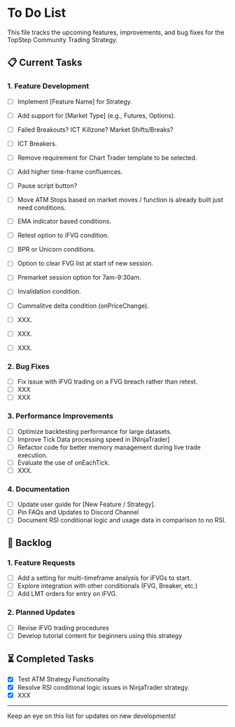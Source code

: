 # To Do List

This file tracks the upcoming features, improvements, and bug fixes for the TopStep Community Trading Strategy.

## 📋 Current Tasks

### 1. **Feature Development**
- [ ] Implement [Feature Name] for Strategy.
- [ ] Add support for [Market Type] (e.g., Futures, Options).
- [ ] Failed Breakouts? ICT Killzone? Market Shifts/Breaks?
- [ ] ICT Breakers.
- [ ] Remove requirement for Chart Trader template to be selected.
- [ ] Add higher time-frame confluences.
- [ ] Pause script button?
- [ ] Move ATM Stops based on market moves / function is already built just need conditions.
- [ ] EMA indicator based conditions.
- [ ] Retest option to iFVG condition.
- [ ] BPR or Unicorn conditions.
- [ ] Option to clear FVG list at start of new session.
- [ ] Premarket session option for 7am-9:30am.
- [ ] Invalidation condition.
- [ ] Cummalitve delta condition (onPriceChange).
- [ ] XXX.
- [ ] XXX.
- [ ] XXX.


### 2. **Bug Fixes**
- [ ] Fix issue with iFVG trading on a FVG breach rather than retest.
- [ ] XXX
- [ ] XXX

### 3. **Performance Improvements**
- [ ] Optimize backtesting performance for large datasets.
- [ ] Improve Tick Data processing speed in [NinjaTrader]
- [ ] Refactor code for better memory management during live trade execution.
- [ ] Evaluate the use of onEachTick.
- [ ] XXX.

### 4. **Documentation**
- [ ] Update user guide for [New Feature / Strategy].
- [ ] Pin FAQs and Updates to Discord Channel
- [ ] Document RSI conditional logic and usage data in comparison to no RSI.

## 🔄 Backlog

### 1. **Feature Requests**
- [ ] Add a setting for multi-timeframe analysis for iFVGs to start.
- [ ] Explore integration with other conditionals (FVG, Breaker, etc.)
- [ ] Add LMT orders for entry on iFVG.
  
### 2. **Planned Updates**
- [ ] Revise iFVG trading procedures
- [ ] Develop tutorial content for beginners using this strategy

## ⏳ Completed Tasks

- [x] Test ATM Strategy Functionality
- [x] Resolve RSI conditional logic issues in NinjaTrader strategy.
- [x] XXX

---

Keep an eye on this list for updates on new developments!
